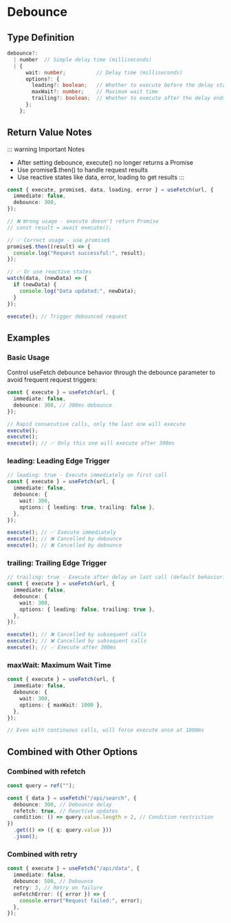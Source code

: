 # Debounce

## Type Definition

```typescript
debounce?:
  | number  // Simple delay time (milliseconds)
  | {
      wait: number;          // Delay time (milliseconds)
      options?: {
        leading?: boolean;   // Whether to execute before the delay starts
        maxWait?: number;    // Maximum wait time
        trailing?: boolean;  // Whether to execute after the delay ends
      };
    };
```

## Return Value Notes

::: warning Important Notes

- After setting debounce, execute() no longer returns a Promise
- Use promise$.then() to handle request results
- Use reactive states like data, error, loading to get results
  :::

```ts
const { execute, promise$, data, loading, error } = useFetch(url, {
  immediate: false,
  debounce: 300,
});

// ❌ Wrong usage - execute doesn't return Promise
// const result = await execute();

// ✅ Correct usage - use promise$
promise$.then((result) => {
  console.log("Request successful:", result);
});

// ✅ Or use reactive states
watch(data, (newData) => {
  if (newData) {
    console.log("Data updated:", newData);
  }
});

execute(); // Trigger debounced request
```

## Examples

### Basic Usage

Control useFetch debounce behavior through the debounce parameter to avoid frequent request triggers:

```ts
const { execute } = useFetch(url, {
  immediate: false,
  debounce: 300, // 300ms debounce
});

// Rapid consecutive calls, only the last one will execute
execute();
execute();
execute(); // ✅ Only this one will execute after 300ms
```

### leading: Leading Edge Trigger

```ts
// leading: true - Execute immediately on first call
const { execute } = useFetch(url, {
  immediate: false,
  debounce: {
    wait: 300,
    options: { leading: true, trailing: false },
  },
});

execute(); // ✅ Execute immediately
execute(); // ❌ Cancelled by debounce
execute(); // ❌ Cancelled by debounce
```

### trailing: Trailing Edge Trigger

```ts
// trailing: true - Execute after delay on last call (default behavior)
const { execute } = useFetch(url, {
  immediate: false,
  debounce: {
    wait: 300,
    options: { leading: false, trailing: true },
  },
});

execute(); // ❌ Cancelled by subsequent calls
execute(); // ❌ Cancelled by subsequent calls
execute(); // ✅ Execute after 300ms
```

### maxWait: Maximum Wait Time

```ts
const { execute } = useFetch(url, {
  immediate: false,
  debounce: {
    wait: 300,
    options: { maxWait: 1000 },
  },
});

// Even with continuous calls, will force execute once at 1000ms
```

## Combined with Other Options

### Combined with refetch

```ts
const query = ref("");

const { data } = useFetch("/api/search", {
  debounce: 300, // Debounce delay
  refetch: true, // Reactive updates
  condition: () => query.value.length > 2, // Condition restriction
})
  .get(() => ({ q: query.value }))
  .json();
```

### Combined with retry

```ts
const { execute } = useFetch("/api/data", {
  immediate: false,
  debounce: 500, // Debounce
  retry: 3, // Retry on failure
  onFetchError: ({ error }) => {
    console.error("Request failed:", error);
  },
});
```
